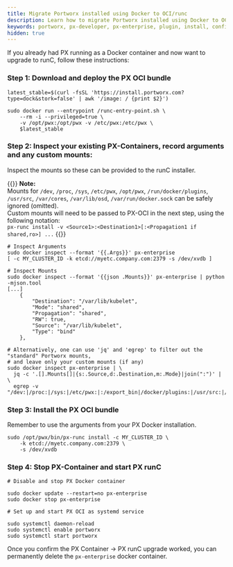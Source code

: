 ```yaml
---
title: Migrate Portworx installed using Docker to OCI/runc
description: Learn how to migrate Portworx installed using Docker to OCI/runc
keywords: portworx, px-developer, px-enterprise, plugin, install, configure, container, storage, runc, oci
hidden: true
---
```


If you already had PX running as a Docker container and now want to upgrade to runC, follow these instructions:

### Step 1: Download and deploy the PX OCI bundle

```text
latest_stable=$(curl -fsSL 'https://install.portworx.com?type=dock&stork=false' | awk '/image: / {print $2}')

sudo docker run --entrypoint /runc-entry-point.sh \
    --rm -i --privileged=true \
    -v /opt/pwx:/opt/pwx -v /etc/pwx:/etc/pwx \
    $latest_stable
```

###  Step 2: Inspect your existing PX-Containers, record arguments and any custom mounts:

Inspect the mounts so these can be provided to the runC installer.

{{<info>}}
**Note:**  
Mounts for `/dev`, `/proc`, `/sys`, `/etc/pwx`, `/opt/pwx`, `/run/docker/plugins`, `/usr/src`, `/var/cores`, `/var/lib/osd`, `/var/run/docker.sock` can be safely ignored \(omitted\).  
Custom mounts will need to be passed to PX-OCI in the next step, using the following notation:  
`px-runc install -v <Source1>:<Destination1>[:<Propagation1 if shared,ro>] ...`
{{</info>}}

```text
# Inspect Arguments
sudo docker inspect --format '{{.Args}}' px-enterprise
[ -c MY_CLUSTER_ID -k etcd://myetc.company.com:2379 -s /dev/xvdb ]

# Inspect Mounts
sudo docker inspect --format '{{json .Mounts}}' px-enterprise | python -mjson.tool
[...]
    {
        "Destination": "/var/lib/kubelet",
        "Mode": "shared",
        "Propagation": "shared",
        "RW": true,
        "Source": "/var/lib/kubelet",
        "Type": "bind"
    },

# Alternatively, one can use 'jq' and 'egrep' to filter out the "standard" Portworx mounts,
# and leave only your custom mounts (if any)
sudo docker inspect px-enterprise | \
  jq -c '.[].Mounts[]|{s:.Source,d:.Destination,m:.Mode}|join(":")' | \
  egrep -v "/dev:|/proc:|/sys:|/etc/pwx:|:/export_bin|/docker/plugins:|/usr/src:|/lib/modules:|/var/cores:|/var/lib/osd:|/docker.sock:"
```

### Step 3: Install the PX OCI bundle

Remember to use the arguments from your PX Docker installation.

```text
sudo /opt/pwx/bin/px-runc install -c MY_CLUSTER_ID \
    -k etcd://myetc.company.com:2379 \
    -s /dev/xvdb
```

### Step 4: Stop PX-Container and start PX runC

```text
# Disable and stop PX Docker container

sudo docker update --restart=no px-enterprise
sudo docker stop px-enterprise

# Set up and start PX OCI as systemd service

sudo systemctl daemon-reload
sudo systemctl enable portworx
sudo systemctl start portworx
```

Once you confirm the PX Container -&gt; PX runC upgrade worked, you can permanently delete the `px-enterprise` docker container.